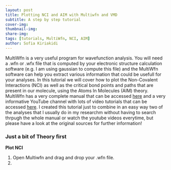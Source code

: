 ```yaml
---
layout: post
title: Plotting NCI and AIM with Multiwfn and VMD
subtitle: A step by step tutorial
cover-img: 
thumbnail-img: 
share-img: 
tags: [tutorials, MultiWfn, NCI, AIM]
author: Sofia Kiriakidi
---
```


MultiWfn is a very useful program for wavefunction analysis. You will need a .wfn or .wfx file that is computed by your electronic structure calculation software (e.g. I am using gaussian to compute this file) and the MultiWfn software can help you extract various information that could be usefull for your analyses. In this tutorial we will cover how to plot the Non-Covalent Interactions (NCI) as well as the critical bond points and paths that are present in our molecule, using the Atoms In Molecules (AIM) theory. MultiWfn has a very complete manual that can be accessed [here](http://sobereva.com/multiwfn/misc/Multiwfn_3.8_dev.pdf) and a very informative YouTube channel with lots of video tutorials that can be accessed [here](https://www.youtube.com/@sobereva). I created this tutorial just to combine in an easy way two of the analyses that I usually do in my researchm without having to search thrpugh the whole manual or watch the youtube videos everytime, but please have a look at the original sources for further information!

### Just a bit of Theory first ###


**Plot NCI**

1. Open Multiwfn and drag and drop your .wfn file.   
2. 
